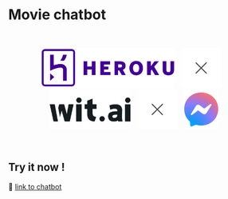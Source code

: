 # Movie chatbot
<br>

<p align="center">
  <img src="./images/heroku.png" height="80"/>
  <img src="./images/cross.png" hspace="10" height="80"/>
  <img src="./images/wit-ai.png" height="80"/> 
  <img src="./images/cross.png" hspace="10" height="80"/>
  <img src="./images/messenger.png" height="80"/>
</p>
<br>

## Try it now !
💬 [link to chatbot](https://m.me/movie.chatbots)
